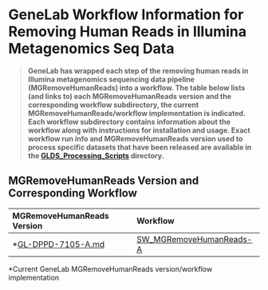 # GeneLab Workflow Information for Removing Human Reads in Illumina Metagenomics Seq Data

> **GeneLab has wrapped each step of the removing human reads in Illumina metagenomics sequencing data pipeline (MGRemoveHumanReads) into a workflow. The table below lists (and links to) each MGRemoveHumanReads version and the corresponding workflow subdirectory, the current MGRemoveHumanReads/workflow implementation is indicated. Each workflow subdirectory contains information about the workflow along with instructions for installation and usage. Exact workflow run info and MGRemoveHumanReads version used to process specific datasets that have been released are available in the [GLDS_Processing_Scripts](../GLDS_Processing_Scripts) directory.**  

## MGRemoveHumanReads Version and Corresponding Workflow

|MGRemoveHumanReads Version|Workflow|
|:-------------------------|:-------|
|*[GL-DPPD-7105-A.md](../Pipeline_GL-DPPD-7105_Versions/GL-DPPD-7105-A.md)|[SW_MGRemoveHumanReads-A](SW_MGRemoveHumanReads-A)|

*Current GeneLab MGRemoveHumanReads version/workflow implementation
